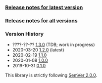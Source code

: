 ### [Release notes for latest version](latest.md)

### [Release notes for all versions](full.md)

### Version History

* ????-??-?? [1.3.0](1.3.0.md) (TDB; work in progress)
* 2020-03-20 [1.2.0](1.2.0.md) (latest)
* 2020-02-19 [1.1.0](1.1.0.md)
* 2020-01-08 [1.0.0](1.0.0.md)
* 2019-10-31 [0.1.0](0.1.0.md)


This library is strictly following [SemVer 2.0.0](https://semver.org/spec/v2.0.0.html).